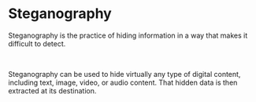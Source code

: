 # Steganography
<p>Steganography is the practice of hiding information in a way that makes it difficult to detect.</p><br>
<p>Steganography can be used to hide virtually any type of digital content, including text, image, video, or audio content. That hidden data is then extracted at its destination.</p>